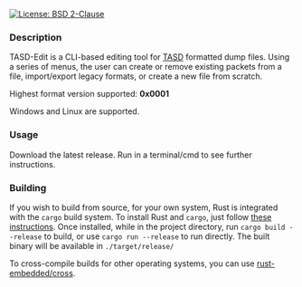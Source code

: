 [![License: BSD 2-Clause](https://img.shields.io/badge/License-BSD%202--Clause-blue)](LICENSE)
### Description
TASD-Edit is a CLI-based editing tool for [TASD](https://github.com/ViGrey/TASD-File-Format) formatted dump files. Using
a series of menus, the user can create or remove existing packets from a file, import/export legacy formats, or create a
new file from scratch.

Highest format version supported: **0x0001**

Windows and Linux are supported.

### Usage
Download the latest release. Run in a terminal/cmd to see further instructions.

### Building
If you wish to build from source, for your own system, Rust is integrated with the `cargo` build system. To install Rust and `cargo`, just follow [these instructions](https://doc.rust-lang.org/cargo/getting-started/installation.html). Once installed, while in the project directory, run `cargo build --release` to build, or use `cargo run --release` to run directly. The built binary will be available in `./target/release/`

To cross-compile builds for other operating systems, you can use [rust-embedded/cross](https://github.com/rust-embedded/cross).